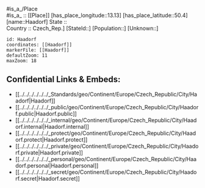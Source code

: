 ﻿---
location: [50.4,13.13] 
mapzoom: [7,12] 
mapmarker: city 
type: City
tags:
- geo/City


SpocWebEntityId: 30680
isDeleted: false
confidential: public

---
#is_a_/Place  
#is_a_ :: [[Place]] 
[has_place_longitude::13.13] 
[has_place_latitude::50.4] 
[name::Haadorf] 
State ::  
Country :: Czech_Rep.] 
[StateId::] 
[Population::] 
[Unknown::] 


```leaflet
id: Haadorf
coordinates: [[Haadorf]] 
markerFile: [[Haadorf]] 
defaultZoom: 11 
maxZoom: 18
```


## Confidential Links & Embeds: 
- [[../../../../../../_Standards/geo/Continent/Europe/Czech_Republic/City/Haadorf|Haadorf]] 
- [[../../../../../../_public/geo/Continent/Europe/Czech_Republic/City/Haadorf.public|Haadorf.public]] 
- [[../../../../../../_internal/geo/Continent/Europe/Czech_Republic/City/Haadorf.internal|Haadorf.internal]] 
- [[../../../../../../_protect/geo/Continent/Europe/Czech_Republic/City/Haadorf.protect|Haadorf.protect]] 
- [[../../../../../../_private/geo/Continent/Europe/Czech_Republic/City/Haadorf.private|Haadorf.private]] 
- [[../../../../../../_personal/geo/Continent/Europe/Czech_Republic/City/Haadorf.personal|Haadorf.personal]] 
- [[../../../../../../_secret/geo/Continent/Europe/Czech_Republic/City/Haadorf.secret|Haadorf.secret]] 
